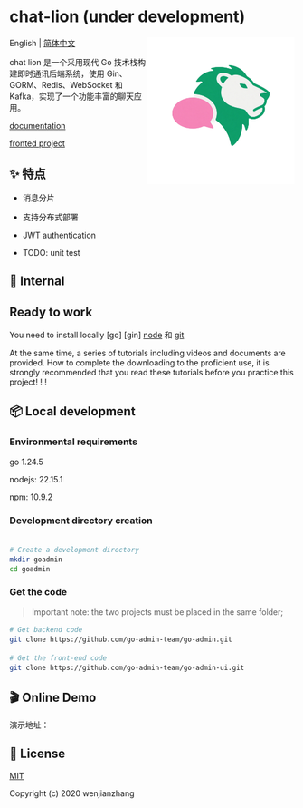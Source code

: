 # chat-lion (under development)

  <img align="right" width="260" src="resources/logo/lion.png">

English | [简体中文]()

chat lion 是一个采用现代 Go 技术栈构建即时通讯后端系统，使用 Gin、GORM、Redis、WebSocket 和 Kafka，实现了一个功能丰富的聊天应用。

[documentation]()

[fronted project]()

## ✨ 特点

- 消息分片

- 支持分布式部署

- JWT authentication

- TODO: unit test


## 🎁 Internal



## Ready to work

You need to install locally [go] [gin] [node](http://nodejs.org/) 和 [git](https://git-scm.com/)

At the same time, a series of tutorials including videos and documents are provided. How to complete the downloading to the proficient use, it is strongly recommended that you read these tutorials before you practice this project! ! !

## 📦 Local development

### Environmental requirements

go 1.24.5

nodejs: 22.15.1

npm: 10.9.2

### Development directory creation

```bash

# Create a development directory
mkdir goadmin
cd goadmin
```

### Get the code

> Important note: the two projects must be placed in the same folder;

```bash
# Get backend code
git clone https://github.com/go-admin-team/go-admin.git

# Get the front-end code
git clone https://github.com/go-admin-team/go-admin-ui.git

```

## 🎬 Online Demo

演示地址：

## 🔑 License

[MIT](https://github.com/go-admin-team/go-admin/blob/master/LICENSE.md)

Copyright (c) 2020 wenjianzhang
